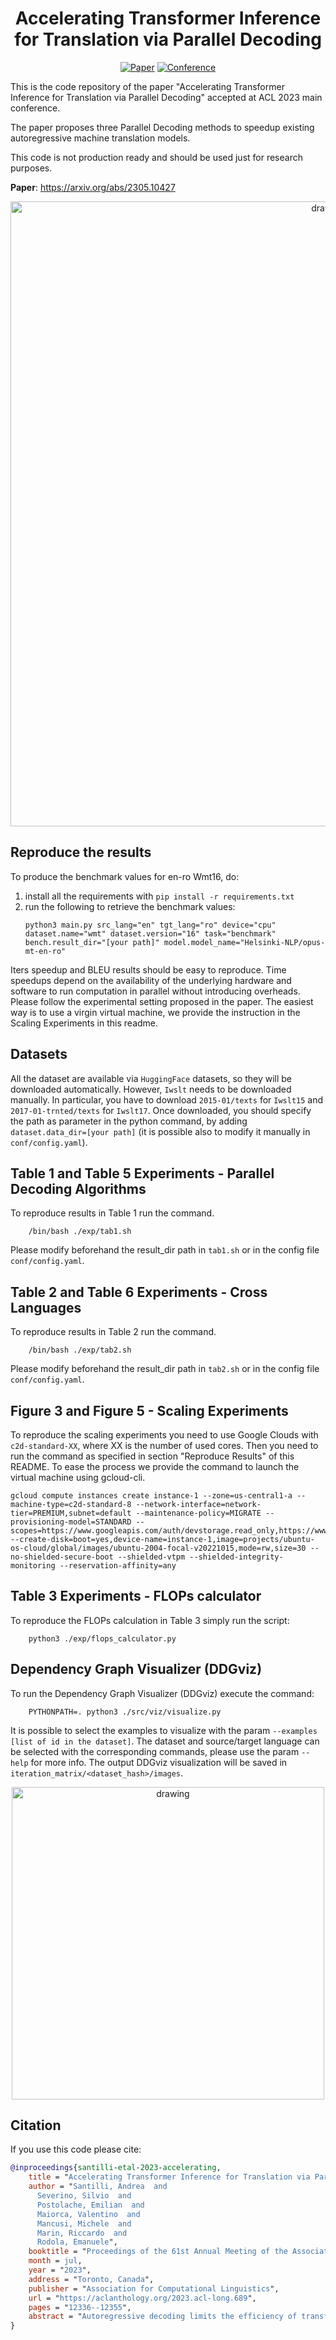 <div align="center">    

# Accelerating Transformer Inference for Translation via Parallel Decoding

[![Paper](http://img.shields.io/badge/paper-ArXiv-B31B1B.svg)](https://arxiv.org/abs/2305.10427)
[![Conference](http://img.shields.io/badge/ACL-2023-c92828.svg)](https://aclanthology.org/2023.acl-long.689/)

</div>


This is the code repository of the paper "Accelerating Transformer Inference for Translation via Parallel Decoding"
accepted at ACL 2023 main conference.

The paper proposes three Parallel Decoding methods to speedup existing autoregressive machine translation models.

This code is not production ready and should be used just for research purposes.

**Paper**: https://arxiv.org/abs/2305.10427

<div align="center">
<img src="assets/ipi.png" alt="drawing" width="1000"/>
</div>

## Reproduce the results

To produce the benchmark values for en-ro Wmt16, do:

1. install all the requirements with `pip install -r requirements.txt`
2. run the following to retrieve the benchmark values:
    ```
    python3 main.py src_lang="en" tgt_lang="ro" device="cpu" dataset.name="wmt" dataset.version="16" task="benchmark" bench.result_dir="[your path]" model.model_name="Helsinki-NLP/opus-mt-en-ro"
    ```

Iters speedup and BLEU results should be easy to reproduce. Time speedups depend on the availability of the underlying
hardware and software to run computation in parallel without introducing overheads. Please follow the experimental
setting proposed in the paper. The easiest way is to use a virgin virtual machine, we provide the instruction in the
Scaling Experiments in this readme.

## Datasets

All the dataset are available via `HuggingFace` datasets, so they will be downloaded automatically.
However, `Iwslt` needs to be downloaded manually. In particular, you have to download `2015-01/texts` for `Iwslt15`
and `
2017-01-trnted/texts` for `Iwslt17`. Once downloaded, you should specify the path as parameter in the python command, by
adding `dataset.data_dir=[your path]` (it is possible also to modify it manually in `conf/config.yaml`).

## Table 1 and Table 5 Experiments - Parallel Decoding Algorithms

To reproduce results in Table 1 run the command.

```
    /bin/bash ./exp/tab1.sh
```

Please modify beforehand the result_dir path in `tab1.sh` or in the config file `conf/config.yaml`.

## Table 2 and Table 6 Experiments - Cross Languages

To reproduce results in Table 2 run the command.

```
    /bin/bash ./exp/tab2.sh
```

Please modify beforehand the result_dir path in  `tab2.sh` or in the config file `conf/config.yaml`.

## Figure 3 and Figure 5 - Scaling Experiments

To reproduce the scaling experiments you need to use Google Clouds with `c2d-standard-XX`, where XX is the number of
used cores. Then you need to run the command as specified in section "Reproduce Results" of this README.
To ease the process we provide the command to launch the virtual machine using gcloud-cli.

```
gcloud compute instances create instance-1 --zone=us-central1-a --machine-type=c2d-standard-8 --network-interface=network-tier=PREMIUM,subnet=default --maintenance-policy=MIGRATE --provisioning-model=STANDARD --scopes=https://www.googleapis.com/auth/devstorage.read_only,https://www.googleapis.com/auth/logging.write,https://www.googleapis.com/auth/monitoring.write,https://www.googleapis.com/auth/servicecontrol,https://www.googleapis.com/auth/service.management.readonly,https://www.googleapis.com/auth/trace.append --create-disk=boot=yes,device-name=instance-1,image=projects/ubuntu-os-cloud/global/images/ubuntu-2004-focal-v20221015,mode=rw,size=30 --no-shielded-secure-boot --shielded-vtpm --shielded-integrity-monitoring --reservation-affinity=any
```

## Table 3 Experiments - FLOPs calculator

To reproduce the FLOPs calculation in Table 3 simply run the script:

```
    python3 ./exp/flops_calculator.py 
```

## Dependency Graph Visualizer (DDGviz)

To run the Dependency Graph Visualizer (DDGviz) execute the command:

```
    PYTHONPATH=. python3 ./src/viz/visualize.py
```

It is possible to select the examples to visualize with the param `--examples [list of id in the dataset]`. The dataset
and source/target language can be selected with the corresponding commands, please use the param `--help` for more info.
The output DDGviz visualization will be saved in `iteration_matrix/<dataset_hash>/images`.

<div align="center">
<img src="assets/ddg.png" alt="drawing" width="500"/>
</div>

## Citation

If you use this code please cite:

```bibtex
@inproceedings{santilli-etal-2023-accelerating,
    title = "Accelerating Transformer Inference for Translation via Parallel Decoding",
    author = "Santilli, Andrea  and
      Severino, Silvio  and
      Postolache, Emilian  and
      Maiorca, Valentino  and
      Mancusi, Michele  and
      Marin, Riccardo  and
      Rodola, Emanuele",
    booktitle = "Proceedings of the 61st Annual Meeting of the Association for Computational Linguistics (Volume 1: Long Papers)",
    month = jul,
    year = "2023",
    address = "Toronto, Canada",
    publisher = "Association for Computational Linguistics",
    url = "https://aclanthology.org/2023.acl-long.689",
    pages = "12336--12355",
    abstract = "Autoregressive decoding limits the efficiency of transformers for Machine Translation (MT). The community proposed specific network architectures and learning-based methods to solve this issue, which are expensive and require changes to the MT model, trading inference speed at the cost of the translation quality. In this paper, we propose to address the problem from the point of view of decoding algorithms, as a less explored but rather compelling direction. We propose to reframe the standard greedy autoregressive decoding of MT with a parallel formulation leveraging Jacobi and Gauss-Seidel fixed-point iteration methods for fast inference.This formulation allows to speed up existing models without training or modifications while retaining translation quality. We present three parallel decoding algorithms and test them on different languages and models showing how the parallelization introduces a speedup up to 38{\%} w.r.t. the standard autoregressive decoding and nearly 2x when scaling the method on parallel resources. Finally, we introduce a decoding dependency graph visualizer (DDGviz) that let us see how the model has learned the conditional dependence between tokens and inspect the decoding procedure.",
}
```

